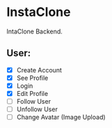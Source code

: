 # InstaClone

IntaClone Backend.

## User:

- [X] Create Account
- [X] See Profile
- [X] Login
- [X] Edit Profile
- [ ] Follow User
- [ ] Unfollow User
- [ ] Change Avatar (Image Upload)